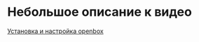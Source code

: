 # Небольшое описание к видео

[Установка и настройка openbox](https://www.youtube.com/watch?v=clizwONNhMI)

